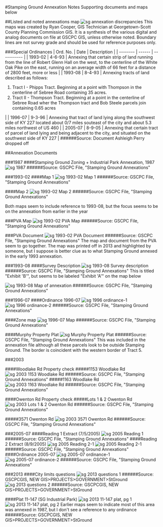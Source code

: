 #Stamping Ground Annexation Notes
Supporting documents and maps below

##Listed and noted annexations map
![sg annexation discrepancies](https://raw.githubusercontent.com/gscpcgis/gscpcgis/master/SG_annex/img/SG_annexation_discrep.jpg "Stamping Ground Annexation Discrepancies")
This maps was created by Ryan Cooper, GIS Technician at Georgetown-Scott County Planning Commission GIS. It is a synthesis of the various digital and analog documents on file at GSCPC GIS, unless otherwise noted. Boundary lines are not survey grade and should be used for reference purposes only.

###Special Ordinances
| Ord. No. | Date   | Description |
| -------- | ------ | ----------- |
| 1993-02  | 4-6-93 | Annexing that certain strip of land running from the line of Robert Glenn Hall on the west, to the centerline of the White Oak Pike on the east, running on an average width of 66 feet for a distance of 2800 feet, more or less |
| 1993-08  | 8-4-93 | Annexing tracts of land described as follows:  <ol><li>Tract I - Phipps Tract. Beginning at a point with Thompson in the centerline of Sebree Road containing 35 acres.</li><li>Tract II - Thompson Tract. Beginning at a point in the centerline of Sebree Road wher the Thompson tract and Bob Steele parcels join containing 0.65 acres</li></ol> |
| 1996-07 | 9-3-96 | Annexing that tract of land lying along the southwest side of KY 227 located about 0/7 miles souteast of the city and about 5.3 miles northwest of US 460 |
| 2005-07 | 8-9-05 | Annexing that certain tract of parcel of land lying and being adjacent to the city, and situated on the southwest side of KY 227 |
######Source: Document Ashleigh Perry dropped off

##Annexation Documents

###1987
####Stamping Ground Zoning + Industrial Park Annexation, 1987
![sg 1987](https://raw.githubusercontent.com/gscpcgis/gscpcgis/master/SG_annex/img/SG_ZoneMap_1987.jpg "Stamping Ground 1987 Zoning and Annexation")
######Source: GSCPC File, "Stamping Ground Annexations"

###1993-02
####Map 1
![sg 1993-02 Map 1](https://raw.githubusercontent.com/gscpcgis/gscpcgis/master/SG_annex/img/SG_ZoneMap-1_1993.jpg "Stamping Ground 1993-02 Map 1")
######Source: GSCPC File, "Stamping Ground Annexations"

####Map 2
![sg 1993-02 Map 2](https://raw.githubusercontent.com/gscpcgis/gscpcgis/master/SG_annex/img/SG_ZoneMap-2_1993.jpg "Stamping Ground 1993-02 Map 2")
######Source: GSCPC File, "Stamping Ground Annexations"

Both maps seem to include reference to 1993-08, but the focus seems to be on the annexation from earlier in the year

###PVA Map
![sg 1993-02 PVA Map](https://raw.githubusercontent.com/gscpcgis/gscpcgis/master/SG_annex/img/SG_PVA_1993_.jpg "Stamping Ground 1993-02 PVA Map")
######Source: GSCPC File, "Stamping Ground Annexations"

###PVA Document
![sg 1993-02 PVA Document](https://raw.githubusercontent.com/gscpcgis/gscpcgis/master/SG_annex/img/SG_PVA-doc_1993.jpg "Stamping Ground 1993-02 PVA Document")
######Source: GSCPC File, "Stamping Ground Annexations"
The map and document from the PVA seem to go together. The map was printed off in 2013 and highlighted by someone, but I suppose is better clue as to what Stamping Ground annexed in the early 1993 annexation.

###1993-08
####Survey Description
![sg 1993-08 Survey description](https://raw.githubusercontent.com/gscpcgis/gscpcgis/master/SG_annex/img/SG_SurveyDescription_1993.jpg "Stamping Ground 1993-08 Survey Description")
######Source: GSCPC File, "Stamping Ground Annexations"
This is titled "Exhibit 'B'", but seems to be labeled "Exhibit 'A'" on the map below

![sg 1993-08 Map of annexation](https://raw.githubusercontent.com/gscpcgis/gscpcgis/master/SG_annex/img/SG_ExhibitA_1993.jpg "Stamping Ground 1993-08 Annexation map")
######Source: GSCPC File, "Stamping Ground Annexations"

###1996-07
####Ordinance 1996-07
![sg 1996 ordinance-1](https://raw.githubusercontent.com/gscpcgis/gscpcgis/master/SG_annex/img/SG_Ordinance-01_1996.jpg "Stamping Ground Ordinance 1996-07 page 1")
![sg 1996 ordinance-2](https://raw.githubusercontent.com/gscpcgis/gscpcgis/master/SG_annex/img/SG_Ordinance-02_1996.jpg "Stamping Ground Ordinance 1996-07 page 2")
######Source: GSCPC File, "Stamping Ground Annexations"

####Zone map
![sg 1996-07 Map](https://raw.githubusercontent.com/gscpcgis/gscpcgis/master/SG_annex/img/SG_ZoneMap_1996.jpg "Stamping Ground 1996-07 Annexation Map")
######Source: GSCPC File, "Stamping Ground Annexations"

####Murphy Property Plat
![sg Murphy Property Plat](https://raw.githubusercontent.com/gscpcgis/gscpcgis/master/SG_annex/img/SG_MurphyPlat_1996.jpg "Stamping Ground 1996-07 Murphy Property Plat")
######Source: GSCPC File, "Stamping Ground Annexations"
This was included in the annexation file although all these parcels look to be outside Stamping Ground. The border is coincident with the western border of Tract 5.

###2003

####Woodlake Rd Property check
#####1153 Woodlake Rd
![sg 2003 1153 Woodlake Rd](https://raw.githubusercontent.com/gscpcgis/gscpcgis/master/SG_annex/img/SG_PVA-Check4_2003.jpg "Stamping Ground 2003 1153 Woodlake Rd")
######Source: GSCPC File, "Stamping Ground Annexations"
#####1163 Woodlake Rd
![sg 2003 1163 Woodlake Rd](https://raw.githubusercontent.com/gscpcgis/gscpcgis/master/SG_annex/img/SG_PVA-Check1_2003.jpg "Stamping Ground 2003 1163 Woodlake Rd")
######Source: GSCPC File, "Stamping Ground Annexations"

####Owenton Rd Property check
#####Lots 1 & 2 Owenton Rd
![sg 2003 Lots 1 & 2 Owenton Rd](https://raw.githubusercontent.com/gscpcgis/gscpcgis/master/SG_annex/img/SG_PVA-Check3_2003.jpg "Stamping Ground 2003 Lots 1 & 2 Owenton Rd")
######Source: GSCPC File, "Stamping Ground Annexations"

#####3571 Owenton Rd
![sg 2003 3571 Owenton Rd](https://raw.githubusercontent.com/gscpcgis/gscpcgis/master/SG_annex/img/SG_PVA-Check2_2003.jpg "Stamping Ground 2003 3571 Owenton Rd")
######Source: GSCPC File, "Stamping Ground Annexations"

###2005-07
####Reading 1 Extract (7/5/2005)
![sg 2005 Reading 1](https://raw.githubusercontent.com/gscpcgis/gscpcgis/master/SG_annex/img/SG_Reading1_2005.jpg "Stamping Ground Reading 1")
######Source: GSCPC File, "Stamping Ground Annexations"
####Reading 2 Extract (8/9/2005)
![sg 2005 Reading 2-1](https://raw.githubusercontent.com/gscpcgis/gscpcgis/master/SG_annex/img/SG_Reading2-1_2005.jpg "Stamping Ground Reading 2, page 1")
![sg 2005 Reading 2-1](https://raw.githubusercontent.com/gscpcgis/gscpcgis/master/SG_annex/img/SG_Reading2-2_2005.jpg "Stamping Ground Reading 2, page 2")
######Source: GSCPC File, "Stamping Ground Annexations"
####Ordinance 2005-07
![sg 2005-07 ordinance-1](https://raw.githubusercontent.com/gscpcgis/gscpcgis/master/SG_annex/img/SG_Ordinance-01_2005.jpg "Stamping Ground Ordinance 2005-07 page 1")
![sg 2005-07 ordinance-2](https://raw.githubusercontent.com/gscpcgis/gscpcgis/master/SG_annex/img/SG_Ordinance-02_2005.jpg "Stamping Ground Ordinance 2005-07 page 2")
######Source: GSCPC File, "Stamping Ground Annexations"

###2013
####City limits questions
![sg 2013 questions 1](https://raw.githubusercontent.com/gscpcgis/gscpcgis/master/SG_annex/img/SG_2013questions-01.png "Stamping Ground questions 1")
######Source: GSCPCGIS, NEW GIS>PROJECTS>GOVERNMENT>StGround
![sg 2013 questions 2](https://raw.githubusercontent.com/gscpcgis/gscpcgis/master/SG_annex/img/SG_2013questions-02.png "Stamping Ground questions 2")
######Source: GSCPCGIS, NEW GIS>PROJECTS>GOVERNMENT>StGround

####Plat 11-147 (SG Industrial Park)
![sg 2013 11-147 plat, pg 1](https://raw.githubusercontent.com/gscpcgis/gscpcgis/master/SG_annex/img/SG_2013Annexation-01.png "Stamping Ground 11-147 plat, pg 1")
![sg 2013 11-147 plat, pg 2](https://raw.githubusercontent.com/gscpcgis/gscpcgis/master/SG_annex/img/SG_2013Annexation-02.png "Stamping Ground 11-147 plat, pg 2")
Earlier maps seem to indicate most of this area was annexed in 1987, but I don't see a reference to any ordinance
######Source: GSCPCGIS, NEW GIS>PROJECTS>GOVERNMENT>StGround


